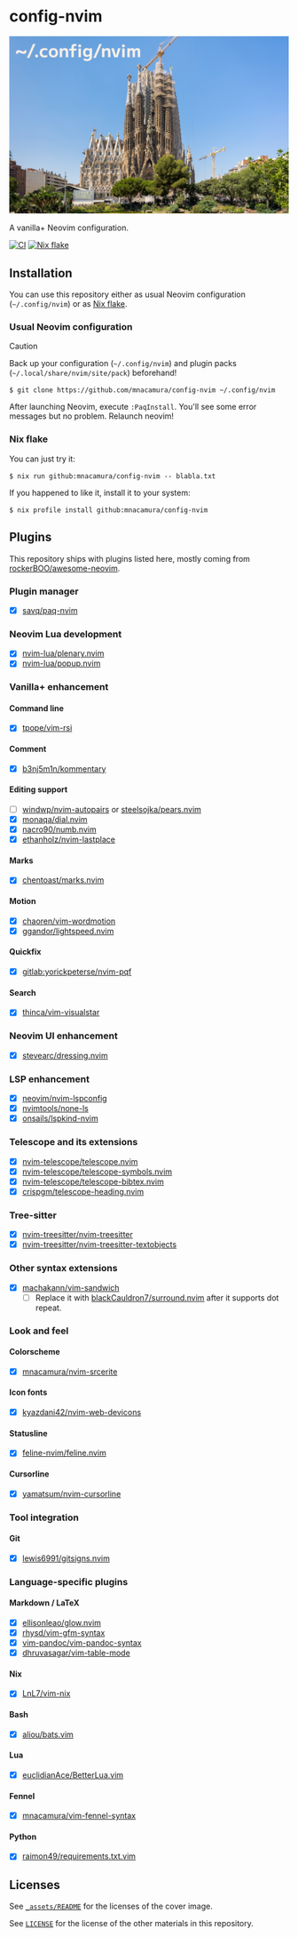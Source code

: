 # config-nvim

![~/.config/nvim](_assets/sagrada_falimia.jpg)

A vanilla+ Neovim configuration.

[![CI][ci badge]][ci status]
[![Nix flake][nix badge]][nix status]

## Installation

You can use this repository either as usual Neovim configuration
(`~/.config/nvim`) or as [Nix flake][0].

### Usual Neovim configuration

> [!CAUTION]
> Back up your configuration (`~/.config/nvim`) and
> plugin packs (`~/.local/share/nvim/site/pack`) beforehand!

```console
$ git clone https://github.com/mnacamura/config-nvim ~/.config/nvim
```

After launching Neovim, execute `:PaqInstall`.
You'll see some error messages but no problem. Relaunch neovim!

### Nix flake

You can just try it:

```console
$ nix run github:mnacamura/config-nvim -- blabla.txt
```

If you happened to like it, install it to your system:

```console
$ nix profile install github:mnacamura/config-nvim
```

## Plugins

This repository ships with plugins listed here,
mostly coming from [rockerBOO/awesome-neovim][1].

### Plugin manager

- [x] [savq/paq-nvim][2]

### Neovim Lua development

- [x] [nvim-lua/plenary.nvim][19]
- [x] [nvim-lua/popup.nvim][20]

### Vanilla+ enhancement

#### Command line

- [x] [tpope/vim-rsi][38]

#### Comment

- [x] [b3nj5m1n/kommentary][27]

#### Editing support

- [ ] [windwp/nvim-autopairs][32] or [steelsojka/pears.nvim][33]
- [x] [monaqa/dial.nvim][34]
- [x] [nacro90/numb.nvim][36]
- [x] [ethanholz/nvim-lastplace][37]

#### Marks

- [x] [chentoast/marks.nvim][13]

#### Motion

- [x] [chaoren/vim-wordmotion][29]
- [x] [ggandor/lightspeed.nvim][30]

#### Quickfix

- [x] [gitlab:yorickpeterse/nvim-pqf][28]

#### Search

- [x] [thinca/vim-visualstar][31]

### Neovim UI enhancement

- [x] [stevearc/dressing.nvim][54]

### LSP enhancement

- [x] [neovim/nvim-lspconfig][3]
- [x] [nvimtools/none-ls][6]
- [x] [onsails/lspkind-nvim][5]

### Telescope and its extensions

- [x] [nvim-telescope/telescope.nvim][14]
- [x] [nvim-telescope/telescope-symbols.nvim][15]
- [x] [nvim-telescope/telescope-bibtex.nvim][45]
- [x] [crispgm/telescope-heading.nvim][44]

### Tree-sitter

- [x] [nvim-treesitter/nvim-treesitter][8]
- [x] [nvim-treesitter/nvim-treesitter-textobjects][9]

### Other syntax extensions

- [x] [machakann/vim-sandwich][10]
    + [ ] Replace it with [blackCauldron7/surround.nvim][51]
          after it supports dot repeat.

### Look and feel

#### Colorscheme

- [x] [mnacamura/nvim-srcerite][52]

#### Icon fonts

- [x] [kyazdani42/nvim-web-devicons][18]

#### Statusline

- [x] [feline-nvim/feline.nvim][22]

#### Cursorline

- [x] [yamatsum/nvim-cursorline][23]

### Tool integration

#### Git

- [x] [lewis6991/gitsigns.nvim][24]

### Language-specific plugins

#### Markdown / LaTeX

- [x] [ellisonleao/glow.nvim][40]
- [x] [rhysd/vim-gfm-syntax][41]
- [x] [vim-pandoc/vim-pandoc-syntax][42]
- [x] [dhruvasagar/vim-table-mode][43]

#### Nix

- [x] [LnL7/vim-nix][46]

#### Bash

- [x] [aliou/bats.vim][47]

#### Lua

- [x] [euclidianAce/BetterLua.vim][49]

#### Fennel

- [x] [mnacamura/vim-fennel-syntax][50]

#### Python

- [x] [raimon49/requirements.txt.vim][53]

## Licenses

See [`_assets/README`](_assets/README) for the licenses of the cover image.

See [`LICENSE`](LICENSE) for the license of the other materials in this
repository.


[0]: https://nixos.wiki/wiki/Flakes
[1]: https://github.com/rockerBOO/awesome-neovim
[2]: https://github.com/savq/paq-nvim
[3]: https://github.com/neovim/nvim-lspconfig
[5]: https://github.com/onsails/lspkind-nvim
[6]: https://github.com/nvimtools/none-ls.nvim
[8]: https://github.com/nvim-treesitter/nvim-treesitter
[9]: https://github.com/nvim-treesitter/nvim-treesitter-textobjects
[10]: https://github.com/machakann/vim-sandwich
[13]: https://github.com/chentoast/marks.nvim
[14]: https://github.com/nvim-telescope/telescope.nvim
[15]: https://github.com/nvim-telescope/telescope-symbols.nvim
[16]: https://github.com/Iron-E/nvim-highlite
[17]: https://github.com/srcery-colors/srcery-vim
[18]: https://github.com/kyazdani42/nvim-web-devicons
[19]: https://github.com/nvim-lua/plenary.nvim
[20]: https://github.com/nvim-lua/popup.nvim
[22]: https://github.com/feline-nvim/feline.nvim
[23]: https://github.com/yamatsum/nvim-cursorline
[24]: https://github.com/lewis6991/gitsigns.nvim
[27]: https://github.com/b3nj5m1n/kommentary
[28]: https://gitlab.com/yorickpeterse/nvim-pqf
[29]: https://github.com/chaoren/vim-wordmotion
[30]: https://github.com/ggandor/lightspeed.nvim
[31]: https://github.com/thinca/vim-visualstar
[32]: https://github.com/windwp/nvim-autopairs
[33]: https://github.com/steelsojka/pears.nvim
[34]: https://github.com/monaqa/dial.nvim
[36]: https://github.com/nacro90/numb.nvim
[37]: https://github.com/ethanholz/nvim-lastplace
[38]: https://github.com/tpope/vim-rsi
[40]: https://github.com/ellisonleao/glow.nvim
[41]: https://github.com/rhysd/vim-gfm-syntax
[42]: https://github.com/vim-pandoc/vim-pandoc-syntax
[43]: https://github.com/dhruvasagar/vim-table-mode
[44]: https://github.com/crispgm/telescope-heading.nvim
[45]: https://github.com/nvim-telescope/telescope-bibtex.nvim
[46]: https://github.com/LnL7/vim-nix
[47]: https://github.com/aliou/bats.vim
[49]: https://github.com/euclidianAce/BetterLua.vim
[50]: https://github.com/mnacamura/vim-fennel-syntax
[51]: https://github.com/blackCauldron7/surround.nvim
[52]: https://github.com/mnacamura/nvim-srcerite
[53]: https://github.com/raimon49/requirements.txt.vim
[54]: https://github.com/stevearc/dressing.nvim

[ci badge]: https://img.shields.io/github/actions/workflow/status/mnacamura/config-nvim/ci.yml?style=flat-square&logo=github&label=CI
[ci status]: https://github.com/mnacamura/config-nvim/actions/workflows/ci.yml
[nix badge]: https://img.shields.io/github/actions/workflow/status/mnacamura/config-nvim/nix.yml?style=flat-square&logo=nixos&logoColor=7ebae4&label=Nix%20flake
[nix status]: https://github.com/mnacamura/config-nvim/actions/workflows/nix.yml

<!-- vim: set ft=markdown.gfm tw=80: -->
